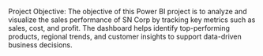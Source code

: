 Project Objective:
The objective of this Power BI project is to analyze and visualize the sales performance of SN Corp by tracking key metrics such as sales, cost, and profit. The dashboard helps identify top-performing products, regional trends, and customer insights to support data-driven business decisions.
